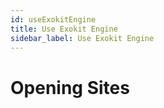 ```yaml
---
id: useExokitEngine
title: Use Exokit Engine
sidebar_label: Use Exokit Engine
---
```


# Opening Sites
